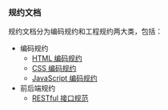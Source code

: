 
### 规约文档

规约文档分为编码规约和工程规约两大类，包括：

- 编码规约
  - [HTML 编码规约](docs/coding/1.html-style-guide.md)
  - [CSS 编码规约](docs/coding/2.css-style-guide.md)
  - [JavaScript 编码规约](docs/coding/3.javascript-style-guide.md)
- 前后端规约
  - [RESTful 接口规范](https://github.com/retech-fe/fe-spec/blob/main/docs/server/1.restful-api-specification.md)
